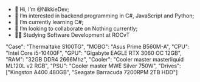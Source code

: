 - 👋 Hi, I’m @NikkieDev;
- 👀 I’m interested in backend programming in C#, JavaScript and Python;
- 🌱 I’m currently learning C#;
- 💞️ I’m looking to collaborate on Nothing currently;
- 👩‍🎓 Studying Software Development at ROCvT


"Case": "Thermaltake S100TG",
"MOBO": "Asus Prime B560M-A",
"CPU": "Intel Core i5-10400F",
"GPU": "Gigabyte EAGLE RTX 3060 OC 12GB",
"RAM": "32GB DDR4 2666Mhz",
"Cooler": "Cooler master masterliquid ML120L v2 RGB",
"PSU": "Cooler master MWE Silver 750W",
"Drives": ["Kingston A400 480GB", "Seagate Barracuda 7200RPM 2TB HDD"]
